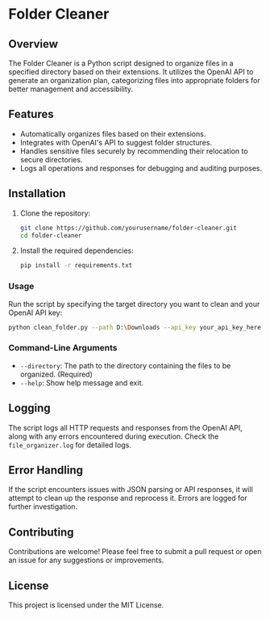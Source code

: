 # Folder Cleaner

## Overview
The Folder Cleaner is a Python script designed to organize files in a specified directory based on their extensions. It utilizes the OpenAI API to generate an organization plan, categorizing files into appropriate folders for better management and accessibility.

## Features
- Automatically organizes files based on their extensions.
- Integrates with OpenAI's API to suggest folder structures.
- Handles sensitive files securely by recommending their relocation to secure directories.
- Logs all operations and responses for debugging and auditing purposes.

## Installation
1. Clone the repository:
   ```bash
   git clone https://github.com/yourusername/folder-cleaner.git
   cd folder-cleaner
   ```

2. Install the required dependencies:
   ```bash
   pip install -r requirements.txt
   ```

### Usage
Run the script by specifying the target directory you want to clean and your OpenAI API key:
```bash
python clean_folder.py --path D:\Downloads --api_key your_api_key_here
```

### Command-Line Arguments
- `--directory`: The path to the directory containing the files to be organized. (Required)
- `--help`: Show help message and exit.

## Logging
The script logs all HTTP requests and responses from the OpenAI API, along with any errors encountered during execution. Check the `file_organizer.log` for detailed logs.

## Error Handling
If the script encounters issues with JSON parsing or API responses, it will attempt to clean up the response and reprocess it. Errors are logged for further investigation.

## Contributing
Contributions are welcome! Please feel free to submit a pull request or open an issue for any suggestions or improvements.

## License
This project is licensed under the MIT License.
